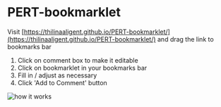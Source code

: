 # PERT-bookmarklet

Visit [https://thilinaaligent.github.io/PERT-bookmarklet/](https://thilinaaligent.github.io/PERT-bookmarklet/) and drag the link to bookmarks bar

1. Click on comment box to make it editable
2. Click on bookmarklet in your bookmarks bar
3. Fill in / adjust as necessary
4. Click 'Add to Comment' button

![how it works](https://thilinaaligent.github.io/PERT-bookmarklet/walkthrough2.gif "how it works v2")
